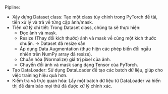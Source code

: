 Pipline: 
- Xây dựng Dataset class: Tạo một class tùy chỉnh trong PyTorch để tải, tiền xử lý và trả về từng cặp ảnh/mask.
- Tiền xử lý chi tiết: Trong Dataset class, chúng ta sẽ thực hiện:
    + Đọc ảnh và mask.
    + Resize (Thay đổi kích thước) ảnh và mask về cùng một kích thước chuẩn. -> Dataset đã resize sẵn
    + Áp dụng Data Augmentation (thực hiện các phép biến đổi ngẫu nhiên trên NumPy array đã resize).
    + Chuẩn hóa (Normalize) giá trị pixel của ảnh.  
    + Chuyển đổi ảnh và mask sang dạng Tensor của PyTorch.
- Tạo DataLoader: Sử dụng DataLoader để tạo các batch dữ liệu, giúp cho việc training hiệu quả hơn.
- Kiểm tra và trực quan hóa: Lấy một batch dữ liệu từ DataLoader và hiển thị để đảm bảo mọi thứ đã được xử lý chính xác.